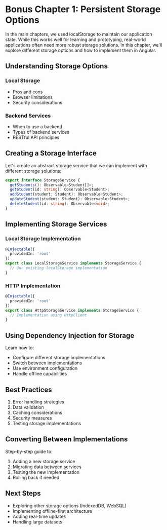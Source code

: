 # Bonus Chapter 1: Persistent Storage Options

In the main chapters, we used localStorage to maintain our application state. While this works well for learning and prototyping, real-world applications often need more robust storage solutions. In this chapter, we'll explore different storage options and how to implement them in Angular.

## Understanding Storage Options

### Local Storage
- Pros and cons
- Browser limitations
- Security considerations

### Backend Services
- When to use a backend
- Types of backend services
- RESTful API principles

## Creating a Storage Interface

Let's create an abstract storage service that we can implement with different storage solutions:

```typescript
export interface StorageService {
  getStudents(): Observable<Student[]>;
  getStudent(id: string): Observable<Student>;
  addStudent(student: Student): Observable<Student>;
  updateStudent(student: Student): Observable<Student>;
  deleteStudent(id: string): Observable<void>;
}
```

## Implementing Storage Services

### Local Storage Implementation
```typescript
@Injectable({
  providedIn: 'root'
})
export class LocalStorageService implements StorageService {
  // Our existing localStorage implementation
}
```

### HTTP Implementation
```typescript
@Injectable({
  providedIn: 'root'
})
export class HttpStorageService implements StorageService {
  // Implementation using HttpClient
}
```

## Using Dependency Injection for Storage

Learn how to:
- Configure different storage implementations
- Switch between implementations
- Use environment configuration
- Handle offline capabilities

## Best Practices

1. Error handling strategies
2. Data validation
3. Caching considerations
4. Security measures
5. Testing storage implementations

## Converting Between Implementations

Step-by-step guide to:
1. Adding a new storage service
2. Migrating data between services
3. Testing the new implementation
4. Rolling back if needed

## Next Steps

- Exploring other storage options (IndexedDB, WebSQL)
- Implementing offline-first architecture
- Adding real-time updates
- Handling large datasets
